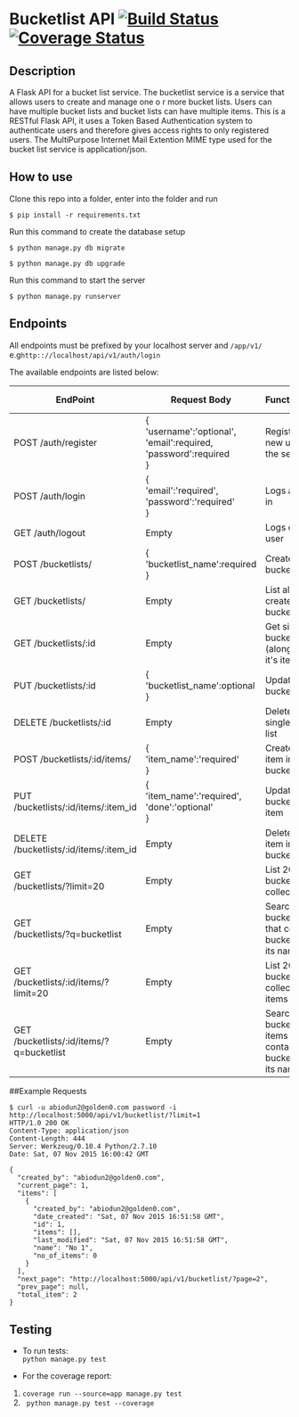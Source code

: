 # Bucketlist API [![Build Status](https://travis-ci.org/andela-ashuaib/bucketlist-api.svg)](https://travis-ci.org/andela-ashuaib/bucketlist-api) [![Coverage Status](https://coveralls.io/repos/andela-ashuaib/bucketlist-api/badge.svg?branch=master&service=github)](https://coveralls.io/github/andela-ashuaib/bucketlist-api?branch=master)


## Description

A Flask API for a bucket list service. The bucketlist service is a service that allows users to create and manage one o r more bucket lists. Users can have multiple bucket lists and bucket lists can have multiple items. This is a RESTful Flask API, it uses a Token Based Authentication system to authenticate users and therefore gives access rights to only registered users. The MultiPurpose Internet Mail Extention MIME type used for the bucket list service is application/json.

## How to use
Clone this repo into a folder, enter into the folder and run

```
$ pip install -r requirements.txt
```

Run this command to create the database setup

```
$ python manage.py db migrate

$ python manage.py db upgrade
```

Run this command to start the server

```
$ python manage.py runserver
```

## Endpoints
All endpoints must be prefixed by your localhost server and ```/app/v1/``` e.g```http:://localhost/api/v1/auth/login``` 

The available endpoints are listed below:

EndPoint |Request Body |Functionality|Public Access
---------|-------------|-------------|-------------
POST /auth/register|{<br>'username':'optional',<br> 'email':required,<br>'password':required<br>}|Registers a new user on the service|TRUE
POST /auth/login|{<br>'email':'required',<br>'password':'required'<br>}|Logs a user in|TRUE
GET /auth/logout|Empty|Logs out this user|FALSE
POST /bucketlists/|{<br>'bucketlist_name':required<br>}|Create a new bucket list|FALSE
GET /bucketlists/|Empty|List all the created bucket lists|FASLE
GET /bucketlists/:id|Empty|Get single bucket list (along with it's items)|FALSE
PUT /bucketlists/:id|{<br>'bucketlist_name':optional<br>}|Update this bucket list|FALSE
DELETE /bucketlists/:id|Empty|Delete this single bucket list|FALSE
POST /bucketlists/:id/items/|{<br>'item_name':'required'<br>}|Create a new item in bucket list|FALSE
PUT <br>/bucketlists/:id/items/:item_id|{<br>'item_name':'required',<br>'done':'optional'<br>}|Update a bucket list item|FALSE
DELETE <br>/bucketlists/:id/items/:item_id|Empty|Delete an item in a bucket list|FALSE
GET <br>/bucketlists/?limit=20|Empty|List 20 bucketlist collections|FALSE
GET <br>/bucketlists/?q=bucketlist|Empty|Search for bucketlist that contains bucketlist in its name|FALSE
GET <br>/bucketlists/:id/items/?limit=20|Empty|List 20 bucketlist collections items|FALSE
GET <br>/bucketlists/:id/items/?q=bucketlist|Empty|Search for bucketlist items that contains bucketlist in its name|FALSE


##Example Requests
```
$ curl -u abiodun2@golden0.com password -i http://localhost:5000/api/v1/bucketlist/?limit=1
HTTP/1.0 200 OK
Content-Type: application/json
Content-Length: 444
Server: Werkzeug/0.10.4 Python/2.7.10
Date: Sat, 07 Nov 2015 16:00:42 GMT

{
  "created_by": "abiodun2@golden0.com", 
  "current_page": 1, 
  "items": [
    {
      "created_by": "abiodun2@golden0.com", 
      "date_created": "Sat, 07 Nov 2015 16:51:58 GMT", 
      "id": 1, 
      "items": [], 
      "last_modified": "Sat, 07 Nov 2015 16:51:58 GMT", 
      "name": "No 1", 
      "no_of_items": 0
    }
  ], 
  "next_page": "http://localhost:5000/api/v1/bucketlist/?page=2", 
  "prev_page": null, 
  "total_item": 2
}
```


## Testing
* To run tests:  
``` python manage.py test ``` 

* For the coverage report:    
1. ``` coverage run --source=app manage.py test ```   
2. ``` python manage.py test --coverage```   


